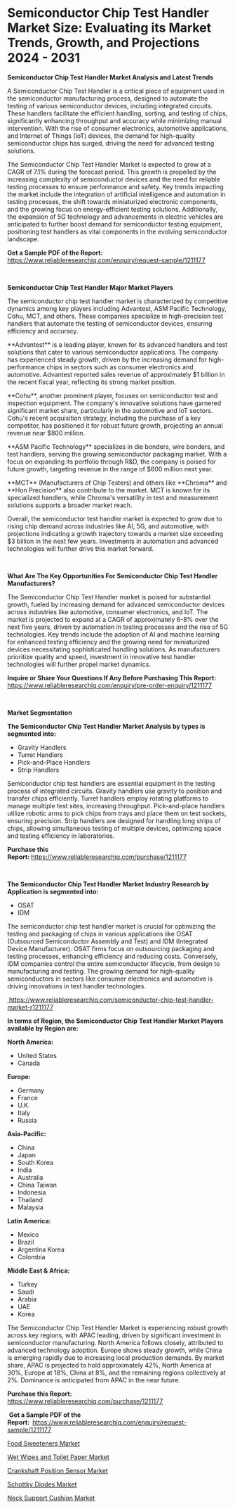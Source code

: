 <p><h1>Semiconductor Chip Test Handler Market Size: Evaluating its Market Trends, Growth, and Projections 2024 - 2031</h1></p><p><strong>Semiconductor Chip Test Handler Market Analysis and Latest Trends</strong></p>
<p><p>A Semiconductor Chip Test Handler is a critical piece of equipment used in the semiconductor manufacturing process, designed to automate the testing of various semiconductor devices, including integrated circuits. These handlers facilitate the efficient handling, sorting, and testing of chips, significantly enhancing throughput and accuracy while minimizing manual intervention. With the rise of consumer electronics, automotive applications, and Internet of Things (IoT) devices, the demand for high-quality semiconductor chips has surged, driving the need for advanced testing solutions.</p><p>The Semiconductor Chip Test Handler Market is expected to grow at a CAGR of 7.1% during the forecast period. This growth is propelled by the increasing complexity of semiconductor devices and the need for reliable testing processes to ensure performance and safety. Key trends impacting the market include the integration of artificial intelligence and automation in testing processes, the shift towards miniaturized electronic components, and the growing focus on energy-efficient testing solutions. Additionally, the expansion of 5G technology and advancements in electric vehicles are anticipated to further boost demand for semiconductor testing equipment, positioning test handlers as vital components in the evolving semiconductor landscape.</p></p>
<p><strong>Get a Sample PDF of the Report:&nbsp;</strong> <a href="https://www.reliableresearchiq.com/enquiry/request-sample/1211177?utm_campaign=1123&utm_medium=2&utm_source=Github&utm_content=ia&utm_term=16122024&utm_id=semiconductor-chip-test-handler">https://www.reliableresearchiq.com/enquiry/request-sample/1211177</a></p>
<p>&nbsp;</p>
<p><strong>Semiconductor Chip Test Handler Major Market Players</strong></p>
<p><p>The semiconductor chip test handler market is characterized by competitive dynamics among key players including Advantest, ASM Pacific Technology, Cohu, MCT, and others. These companies specialize in high-precision test handlers that automate the testing of semiconductor devices, ensuring efficiency and accuracy.</p><p>**Advantest** is a leading player, known for its advanced handlers and test solutions that cater to various semiconductor applications. The company has experienced steady growth, driven by the increasing demand for high-performance chips in sectors such as consumer electronics and automotive. Advantest reported sales revenue of approximately $1 billion in the recent fiscal year, reflecting its strong market position.</p><p>**Cohu**, another prominent player, focuses on semiconductor test and inspection equipment. The company's innovative solutions have garnered significant market share, particularly in the automotive and IoT sectors. Cohu's recent acquisition strategy, including the purchase of a key competitor, has positioned it for robust future growth, projecting an annual revenue near $800 million.</p><p>**ASM Pacific Technology** specializes in die bonders, wire bonders, and test handlers, serving the growing semiconductor packaging market. With a focus on expanding its portfolio through R&D, the company is poised for future growth, targeting revenue in the range of $600 million next year.</p><p>**MCT** (Manufacturers of Chip Testers) and others like **Chroma** and **Hon Precision** also contribute to the market. MCT is known for its specialized handlers, while Chroma's versatility in test and measurement solutions supports a broader market reach.</p><p>Overall, the semiconductor test handler market is expected to grow due to rising chip demand across industries like AI, 5G, and automotive, with projections indicating a growth trajectory towards a market size exceeding $3 billion in the next few years. Investments in automation and advanced technologies will further drive this market forward.</p></p>
<p>&nbsp;</p>
<p><strong>What Are The Key Opportunities For Semiconductor Chip Test Handler Manufacturers?</strong></p>
<p><p>The Semiconductor Chip Test Handler market is poised for substantial growth, fueled by increasing demand for advanced semiconductor devices across industries like automotive, consumer electronics, and IoT. The market is projected to expand at a CAGR of approximately 6-8% over the next five years, driven by automation in testing processes and the rise of 5G technologies. Key trends include the adoption of AI and machine learning for enhanced testing efficiency and the growing need for miniaturized devices necessitating sophisticated handling solutions. As manufacturers prioritize quality and speed, investment in innovative test handler technologies will further propel market dynamics.</p></p>
<p><strong>Inquire or Share Your Questions If Any Before Purchasing This Report:</strong> <a href="https://www.reliableresearchiq.com/enquiry/pre-order-enquiry/1211177?utm_campaign=1123&utm_medium=2&utm_source=Github&utm_content=ia&utm_term=16122024&utm_id=semiconductor-chip-test-handler">https://www.reliableresearchiq.com/enquiry/pre-order-enquiry/1211177</a></p>
<p>&nbsp;</p>
<p><strong>Market Segmentation</strong></p>
<p><strong>The Semiconductor Chip Test Handler Market Analysis by types is segmented into:</strong></p>
<p><ul><li>Gravity Handlers</li><li>Turret Handlers</li><li>Pick-and-Place Handlers</li><li>Strip Handlers</li></ul></p>
<p><p>Semiconductor chip test handlers are essential equipment in the testing process of integrated circuits. Gravity handlers use gravity to position and transfer chips efficiently. Turret handlers employ rotating platforms to manage multiple test sites, increasing throughput. Pick-and-place handlers utilize robotic arms to pick chips from trays and place them on test sockets, ensuring precision. Strip handlers are designed for handling long strips of chips, allowing simultaneous testing of multiple devices, optimizing space and testing efficiency in laboratories.</p></p>
<p><strong>Purchase this Report:&nbsp;</strong><a href="https://www.reliableresearchiq.com/purchase/1211177?utm_campaign=1123&utm_medium=2&utm_source=Github&utm_content=ia&utm_term=16122024&utm_id=semiconductor-chip-test-handler">https://www.reliableresearchiq.com/purchase/1211177</a></p>
<p>&nbsp;</p>
<p><strong>The Semiconductor Chip Test Handler Market Industry Research by Application is segmented into:</strong></p>
<p><ul><li>OSAT</li><li>IDM</li></ul></p>
<p><p>The semiconductor chip test handler market is crucial for optimizing the testing and packaging of chips in various applications like OSAT (Outsourced Semiconductor Assembly and Test) and IDM (Integrated Device Manufacturer). OSAT firms focus on outsourcing packaging and testing processes, enhancing efficiency and reducing costs. Conversely, IDM companies control the entire semiconductor lifecycle, from design to manufacturing and testing. The growing demand for high-quality semiconductors in sectors like consumer electronics and automotive is driving innovations in test handler technologies.</p></p>
<p><a href="https://www.reliableresearchiq.com/semiconductor-chip-test-handler-market-r1211177?utm_campaign=1123&utm_medium=2&utm_source=Github&utm_content=ia&utm_term=16122024&utm_id=semiconductor-chip-test-handler">&nbsp;https://www.reliableresearchiq.com/semiconductor-chip-test-handler-market-r1211177</a></p>
<p><strong>In terms of Region, the Semiconductor Chip Test Handler Market Players available by Region are:</strong></p>
<p>
    <p> <strong> North America: </strong>
        <ul>
            <li>United States</li>
            <li>Canada</li>
        </ul>
        </p> 
    <p> <strong> Europe: </strong>
        <ul>
            <li>Germany</li>
            <li>France</li>
            <li>U.K.</li>
            <li>Italy</li>
            <li>Russia</li>
        </ul>
        </p> 
    <p> <strong> Asia-Pacific: </strong>
        <ul>
            <li>China</li>
            <li>Japan</li>
            <li>South Korea</li>
            <li>India</li>
            <li>Australia</li>
            <li>China Taiwan</li>
            <li>Indonesia</li>
            <li>Thailand</li>
            <li>Malaysia</li>
        </ul>
        </p> 
    <p> <strong> Latin America: </strong>
        <ul>
            <li>Mexico</li>
            <li>Brazil</li>
            <li>Argentina Korea</li>
            <li>Colombia</li>
        </ul>
        </p> 
    <p> <strong> Middle East & Africa: </strong>
        <ul>
            <li>Turkey</li>
            <li>Saudi</li>
            <li>Arabia</li>
            <li>UAE</li>
            <li>Korea</li>
        </ul>
    </p>
    </p>
<p><p>The Semiconductor Chip Test Handler Market is experiencing robust growth across key regions, with APAC leading, driven by significant investment in semiconductor manufacturing. North America follows closely, attributed to advanced technology adoption. Europe shows steady growth, while China is emerging rapidly due to increasing local production demands. By market share, APAC is projected to hold approximately 42%, North America at 30%, Europe at 18%, China at 8%, and the remaining regions collectively at 2%. Dominance is anticipated from APAC in the near future.</p></p>
<p><strong>Purchase this Report: </strong><a href="https://www.reliableresearchiq.com/purchase/1211177?utm_campaign=1123&utm_medium=2&utm_source=Github&utm_content=ia&utm_term=16122024&utm_id=semiconductor-chip-test-handler">https://www.reliableresearchiq.com/purchase/1211177</a></p>
<p>&nbsp;<strong>Get a Sample PDF of the Report:&nbsp;&nbsp;</strong><a href="https://www.reliableresearchiq.com/enquiry/request-sample/1211177?utm_campaign=1123&utm_medium=2&utm_source=Github&utm_content=ia&utm_term=16122024&utm_id=semiconductor-chip-test-handler">https://www.reliableresearchiq.com/enquiry/request-sample/1211177</a></p>
<p><strong></strong></p>
<p><p><a href="https://www.linkedin.com/pulse/latest-developments-food-sweeteners-industry-market-size-3qi0c?utm_campaign=1123&utm_medium=2&utm_source=Github&utm_content=ia&utm_term=16122024&utm_id=semiconductor-chip-test-handler">Food Sweeteners Market</a></p><p><a href="https://github.com/dierdrecrichton210/Market-Research-Report-List-1/blob/main/wet-wipes-and-toilet-paper-market.md?utm_campaign=1123&utm_medium=2&utm_source=Github&utm_content=ia&utm_term=16122024&utm_id=semiconductor-chip-test-handler">Wet Wipes and Toilet Paper Market</a></p><p><a href="https://www.linkedin.com/pulse/evalua-mark-research-ptwwe?utm_campaign=1123&utm_medium=2&utm_source=Github&utm_content=ia&utm_term=16122024&utm_id=semiconductor-chip-test-handler">Crankshaft Position Sensor Market</a></p><p><a href="https://www.linkedin.com/pulse/schottky-diodes-market-outlook-from-2024-2031-marketsize-o3ohe?utm_campaign=1123&utm_medium=2&utm_source=Github&utm_content=ia&utm_term=16122024&utm_id=semiconductor-chip-test-handler">Schottky Diodes Market</a></p><p><a href="https://www.linkedin.com/pulse/future-neck-support-cushion-latest-trends-development-uisre?utm_campaign=1123&utm_medium=2&utm_source=Github&utm_content=ia&utm_term=16122024&utm_id=semiconductor-chip-test-handler">Neck Support Cushion Market</a></p></p>